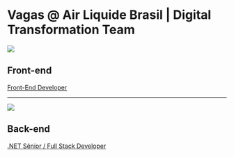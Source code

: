 # Vagas @ Air Liquide Brasil | Digital Transformation Team

![](https://i.ibb.co/m8T361h/frontend-stack.jpg)
## Front-end

[Front-End Developer](https://github.com/albdigitalteam/vagas/blob/master/frontend.md)

---

![](https://i.ibb.co/2Nx97fW/backend-stack.jpg)
## Back-end

[.NET Sênior / Full Stack Developer](https://github.com/albdigitalteam/vagas/blob/master/backend.md)
